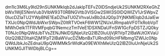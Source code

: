 dm1lc3M6Ly9ld29nSUNKMklqb2dJaklpTEFvZ0lDSndjeUk2SUNKM2RXeGhZbWx1WjE5NmVub3VlbW93T0RBNGVtb3VlSGw2SWl3S0lDQWlZV1JrSWpvZ0lucDZlaTU2YWpBNE1EaDZhaTU0ZVhvaUxBb2dJQ0p3YjNKMElqb2dJalEwTXlJc0NpQWdJbWxrSWpvZ0ltRTVOekF6WW1ZNUxURmpabVF0TkRobVpTMWhOelk1TFRVMFpqbG1NemczTm1VeE1DSXNDaUFnSW1GcFpDSTZJQ0kyT0NJc0NpQWdJbTVsZENJNklDSjNjeUlzQ2lBZ0luUjVjR1VpT2lBaWJtOXVaU0lzQ2lBZ0ltaHZjM1FpT2lBaWVucDZMbnBxTURnd09IcHFMbmg1ZWlJc0NpQWdJbkJoZEdnaU9pQWlMMk5rWldKa09EWXhMeUlzQ2lBZ0luUnNjeUk2SUNKMGJITWlDbjBLCg==
